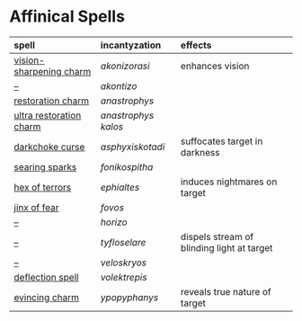 # Affinical Spells

| spell | incantyzation | effects |
| :---- | :------------ | :------ |
| [vision-sharpening charm](spells/akonizorasi.md) | *akonizorasi* | enhances vision |
| [–](spells/akontizo.md) | *akontizo* | |
| [restoration charm](spells/anastrophys.md) | *anastrophys* | |
| [ultra restoration charm](spells/anastrophys%20kalos.md) | *anastrophys kalos* | |
| [darkchoke curse](spells/asphyxiskotadi.md) | *asphyxiskotadi* | suffocates target in darkness |
| [searing sparks](spells/fonikospitha.md) | *fonikospitha* | |
| [hex of terrors](spells/ephialtes) | *ephialtes* | induces nightmares on target |
| [jinx of fear](spells/fovos.md) | *fovos* | |
| [–](spells/horizo.md) | *horizo* | |
| [–](spells/tyfloselare.md) | *tyfloselare* | dispels stream of blinding light at target |
| [–](spells/veloskryos.md) | *veloskryos* | |
| [deflection spell](spells/volektrepis.md) | *volektrepis* | |
| [evincing charm](spells/ypopyphanys.md) | *ypopyphanys* | reveals true nature of target |
